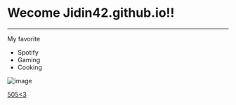 # Wecome Jidin42.github.io!!
---
My favorite
- Spotify
- Gaming
- Cooking

![image](https://user-images.githubusercontent.com/118147715/203200842-fea7c373-e36e-4bed-b10b-3a6e7800f022.png)

[505<3](https://youtu.be/qU9mHegkTc4)
